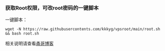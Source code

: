 ### 获取Root权限，可改root密码的一键脚本

一键脚本：

```
wget -N https://raw.githubusercontents.com/kkkyg/vpsroot/main/root.sh && bash root.sh
```

相关说明请查看[甬哥博客](https://kkkyg.blogspot.com/2022/02/vpsrootrooteuservhax-ipv6oraclegpcibm.html)
